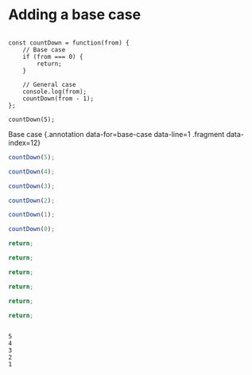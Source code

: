 # Adding a base case

<div class="row">
<div class="cell-2">

<pre><code class="language-js">
const countDown = function(from) {
    // Base case
    if (from === 0) {
        return;
    }

    // General case
    console.log(from);
    countDown(from - 1);
};

countDown(5);
</code></pre>

Base case {.annotation data-for=base-case data-line=1 .fragment data-index=12}

</div>
<div class="cell-2">

```js {.fragment #first-countdown}
countDown(5);
```

```js {.fragment data-index=3 .nudge-l-1}
countDown(4);
```

```js {.fragment data-index=5 .nudge-l-2}
countDown(3);
```

```js {.fragment data-index=7 .nudge-l-3}
countDown(2);
```

```js {.fragment data-index=9 .nudge-l-4}
countDown(1);
```

```js {.fragment data-index=11 .nudge-l-5 #base-case}
countDown(0);
```

<div class="line line-arrow-end fragment" data-from="first-countdown" data-to="base-case" data-index="13"></div>

</div>

<div class="cell-2">

```js {.fragment data-index=19 #last-return}
return;
```
```js {.fragment data-index=18 .nudge-r-1}
return;
```
```js {.fragment data-index=17 .nudge-r-2}
return;
```
```js {.fragment data-index=16 .nudge-r-3}
return;
```
```js {.fragment data-index=15 .nudge-r-4}
return;
```
```js {.fragment data-index=14 .nudge-r-5 #first-return}
return;
```

<div class="line line-arrow-end fragment" data-from="first-return" data-to="last-return" data-index="20"></div>


</div>

</div>

<pre><code class="language-bash">
<span class="fragment" data-index="2">5</span>
<span class="fragment" data-index="4">4</span>
<span class="fragment" data-index="6">3</span>
<span class="fragment" data-index="8">2</span>
<span class="fragment" data-index="10">1</span>
</code></pre>

